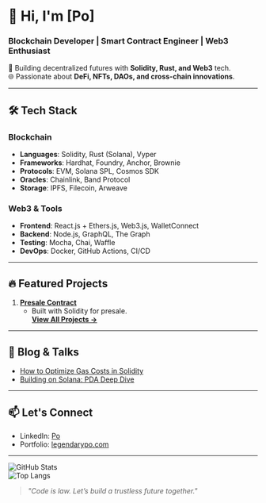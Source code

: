 # 👋 Hi, I'm [Po]  
### **Blockchain Developer | Smart Contract Engineer | Web3 Enthusiast**  

🚀 Building decentralized futures with **Solidity, Rust, and Web3** tech.  
🌐 Passionate about **DeFi, NFTs, DAOs, and cross-chain innovations**.  

---

## 🛠️ **Tech Stack**  
### **Blockchain**  
- **Languages**: Solidity, Rust (Solana), Vyper  
- **Frameworks**: Hardhat, Foundry, Anchor, Brownie  
- **Protocols**: EVM, Solana SPL, Cosmos SDK  
- **Oracles**: Chainlink, Band Protocol  
- **Storage**: IPFS, Filecoin, Arweave  

### **Web3 & Tools**  
- **Frontend**: React.js + Ethers.js, Web3.js, WalletConnect  
- **Backend**: Node.js, GraphQL, The Graph  
- **Testing**: Mocha, Chai, Waffle  
- **DevOps**: Docker, GitHub Actions, CI/CD  

---

## 🔥 **Featured Projects**  
1. **[Presale Contract](https://github.com/ricContract)**  
   - Built with Solidity for presale.  
 [**View All Projects →**](https://github.com/Po1015?tab=repositories)  

---

## 📝 **Blog & Talks**  
- [How to Optimize Gas Costs in Solidity](https://your-blog-link)  
- [Building on Solana: PDA Deep Dive](https://your-blog-link)  

---

## 📫 **Let's Connect**  
- LinkedIn: [Po](https://linkedin.com/in/Po)  
- Portfolio: [legendarypo.com](https://legendarypo.com)  

---

![GitHub Stats](https://github-readme-stats.vercel.app/api?username=Po1015&show_icons=true&theme=radical)  
![Top Langs](https://github-readme-stats.vercel.app/api/top-langs/?username=Po1015&layout=compact&theme=radical)  

> *"Code is law. Let’s build a trustless future together."*  